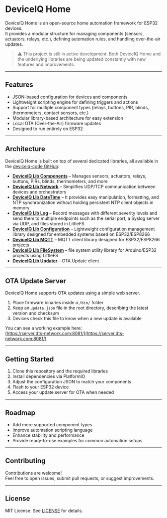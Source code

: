 # DeviceIQ Home

DeviceIQ Home is an open-source home automation framework for ESP32 devices.  
It provides a modular structure for managing components (sensors, actuators, relays, etc.), defining automation rules, and handling over-the-air updates.  

> ⚠️ This project is still in active development. Both DeviceIQ Home and the underlying libraries are being updated constantly with new features and improvements.

---

## Features

- JSON-based configuration for devices and components  
- Lightweight scripting engine for defining triggers and actions  
- Support for multiple component types (relays, buttons, PIR, blinds, thermometers, contact sensors, etc.)  
- Modular library-based architecture for easy extension  
- Local OTA (Over-the-Air) firmware updates  
- Designed to run entirely on ESP32  

---

## Architecture

DeviceIQ Home is built on top of several dedicated libraries, all available in the [deviceiq-code GitHub](https://github.com/deviceiq-code):  

- **[DeviceIQ Lib Components](https://github.com/deviceiq-code/DeviceIQ-Lib-Components)** – Manages sensors, actuators, relays, buttons, PIRs, blinds, thermometers, and more  
- **[DeviceIQ Lib Network](https://github.com/deviceiq-code/DeviceIQ-Lib-Network)** – Simplifies UDP/TCP communication between devices and orchestrators  
- **[DeviceIQ Lib DateTime](https://github.com/deviceiq-code/DeviceIQ-Lib-DateTime)** – It provides easy manipulation, formatting, and NTP synchronization without holding persistent NTP client objects in memory  
- **[DeviceIQ Lib Log](https://github.com/deviceiq-code/DeviceIQ-Lib-Log)** – Record messages with different severity levels and send them to multiple endpoints such as the serial port, a Syslog server via UDP, and files stored in LittleFS  
- **[DeviceIQ Lib Configuration](https://github.com/deviceiq-code/DeviceIQ-Lib-Configuration)** – Lightweight configuration management library designed for embedded systems based on ESP32/ESP8266
- **[DeviceIQ Lib MQTT](https://github.com/deviceiq-code/DeviceIQ-Lib-Configuration)** – MQTT client library designed for ESP32/ESP8266 projects
- **[DeviceIQ Lib FileSystem](https://github.com/deviceiq-code/DeviceIQ-Lib-FileSystem)** – file system utility library for Arduino/ESP32 projects using LittleFS
- **[DeviceIQ Lib Updater](https://github.com/deviceiq-code/DeviceIQ-Lib-Updater)** – OTA Update client

---

## OTA Update Server

DeviceIQ Home supports OTA updates using a simple web server.  

1. Place firmware binaries inside a `/bin/` folder  
2. Keep an `update.json` file in the root directory, describing the latest version and checksum  
3. Devices check this file to know when a new update is available  

You can see a working example here:  
[https://server.dts-network.com:8081/](https://server.dts-network.com:8081/)  

---

## Getting Started

1. Clone this repository and the required libraries  
2. Install dependencies via PlatformIO  
3. Adjust the configuration JSON to match your components  
4. Flash to your ESP32 device  
5. Access your update server for OTA when needed  

---

## Roadmap

- Add more supported component types  
- Improve automation scripting language  
- Enhance stability and performance  
- Provide ready-to-use examples for common automation setups  

---

## Contributing

Contributions are welcome!  
Feel free to open issues, submit pull requests, or suggest improvements.  

---

## License

MIT License. See [LICENSE](LICENSE) for details.
